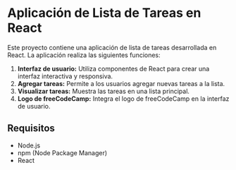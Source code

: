 # Aplicación de Lista de Tareas en React

Este proyecto contiene una aplicación de lista de tareas desarrollada en React. La aplicación realiza las siguientes funciones:

1. **Interfaz de usuario:** Utiliza componentes de React para crear una interfaz interactiva y responsiva.
2. **Agregar tareas:** Permite a los usuarios agregar nuevas tareas a la lista.
3. **Visualizar tareas:** Muestra las tareas en una lista principal.
4. **Logo de freeCodeCamp:** Integra el logo de freeCodeCamp en la interfaz de usuario.

## Requisitos

- Node.js
- npm (Node Package Manager)
- React


